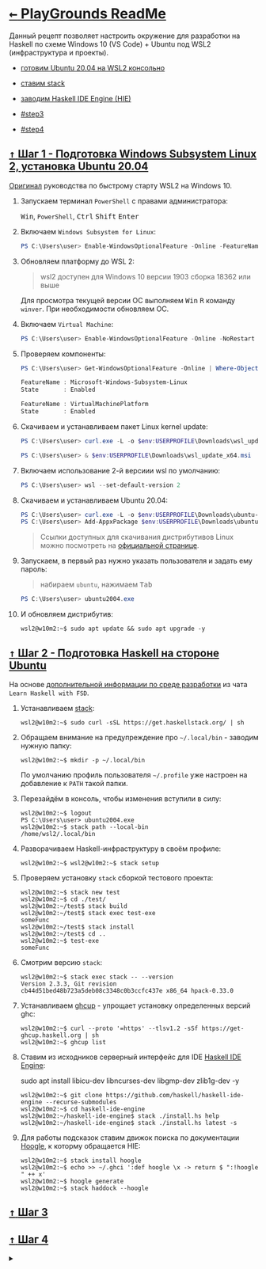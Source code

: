 # [ <kbd>←</kbd> PlayGrounds ReadMe](https://github.com/mitmih/PlayGrounds/blob/master/readme.md) <a name="up">[](#up)</a>

Данный рецепт позволяет настроить окружение для разработки на Haskell по схеме Windows 10 (VS Code) + Ubuntu под WSL2 (инфраструктура и проекты).

* [готовим Ubuntu 20.04 на WSL2 консольно](#step1)

* [ставим stack](#step2)

* [заводим Haskell IDE Engine (HIE)](#step3)

* [#step3](#step3)

* [#step4](#step4)


## [ <kbd>↑</kbd> ](#up) <a name="step1">[Шаг 1 - Подготовка Windows Subsystem Linux 2, установка Ubuntu 20.04](#step1)</a>

[Оригинал](https://docs.microsoft.com/en-us/windows/wsl/install-win10) руководства по быстрому старту WSL2 на Windows 10.

1. Запускаем терминал `PowerShell` с правами администратора:
    
    <kbd>Win</kbd>, `PowerShell`, <kbd>Ctrl</kbd> <kbd>Shift</kbd> <kbd>Enter</kbd> 

1. Включаем `Windows Subsystem for Linux`:

    ```PowerShell
    PS C:\Users\user> Enable-WindowsOptionalFeature -Online -FeatureName Microsoft-Windows-Subsystem-Linux -NoRestart
    ```

1. Обновляем платформу до WSL 2:
    > wsl2 доступен для Windows 10 версии 1903 сборка 18362 или выше
    
    Для просмотра текущей версии ОС выполняем <kbd>Win</kbd> <kbd>R</kbd> команду `winver`. При необходимости обновляем ОС.

1. Включаем `Virtual Machine`:

    ```PowerShell
    PS C:\Users\user> Enable-WindowsOptionalFeature -Online -NoRestart -FeatureName VirtualMachinePlatform
    ```

1. Проверяем компоненты:
    ```PowerShell
    PS C:\Users\user> Get-WindowsOptionalFeature -Online | Where-Object {$_.FeatureName -in @('Microsoft-Windows-Subsystem-Linux', 'VirtualMachinePlatform')}
    
    FeatureName : Microsoft-Windows-Subsystem-Linux
    State       : Enabled

    FeatureName : VirtualMachinePlatform
    State       : Enabled
    ```

1. Скачиваем и устанавливаем пакет Linux kernel update:
    ```PowerShell
    PS C:\Users\user> curl.exe -L -o $env:USERPROFILE\Downloads\wsl_update_x64.msi https://wslstorestorage.blob.core.windows.net/wslblob/wsl_update_x64.msi
    
    PS C:\Users\user> & $env:USERPROFILE\Downloads\wsl_update_x64.msi
    ```

1. Включаем использование 2-й версиии wsl по умолчанию:
    ```PowerShell
    PS C:\Users\user> wsl --set-default-version 2
    ```

1. Скачиваем и устанавливаем Ubuntu 20.04:
    ```PowerShell
    PS C:\Users\user> curl.exe -L -o $env:USERPROFILE\Downloads\ubuntu-20-04.appx https://aka.ms/wslubuntu2004
    PS C:\Users\user> Add-AppxPackage $env:USERPROFILE\Downloads\ubuntu-20-04.appx
    ```

    > Ссылки доступных для скачивания дистрибутивов Linux можно посмотреть на [официальной странице](https://docs.microsoft.com/en-us/windows/wsl/install-manual).

1. Запускаем, в первый раз нужно указать пользователя и задать ему пароль:
    
    > набираем `ubuntu`, нажимаем <kbd>Tab</kbd>
    
    ```PowerShell
    PS C:\Users\user> ubuntu2004.exe
    ```

1. И обновляем дистрибутив:
    ```console
    wsl2@w10m2:~$ sudo apt update && sudo apt upgrade -y
    ```


## [ <kbd>↑</kbd> ](#up) <a name="step2">[Шаг 2 - Подготовка Haskell на стороне Ubuntu](#step2)</a>
На основе [дополнительной информации по среде разработки](https://rizzoma.com/topic/c27faf1cfa188c1120f59af4c35e6099/0_b_9n8n_96jab/) из чата `Learn Haskell with FSD`.

1. Устанавливаем [stack](https://docs.haskellstack.org/en/stable/README/):
    
    ```console
    wsl2@w10m2:~$ sudo curl -sSL https://get.haskellstack.org/ | sh
    ```

1. Обращаем внимание на предупреждение про `~/.local/bin` - заводим нужную папку:
    

    ```console
    wsl2@w10m2:~$ mkdir -p ~/.local/bin
    ```
    По умолчанию профиль пользователя `~/.profile` уже настроен на добавление к `PATH` такой папки.

1. Перезайдём в консоль, чтобы изменения вступили в силу:
    ```console
    wsl2@w10m2:~$ logout
    PS C:\Users\user> ubuntu2004.exe
    wsl2@w10m2:~$ stack path --local-bin
    /home/wsl2/.local/bin
    ```

1. Разворачиваем Haskell-инфраструктуру в своём профиле:
    
    ```console
    wsl2@w10m2:~$ wsl2@w10m2:~$ stack setup
    ```

1. Проверяем установку `stack` сборкой тестового проекта:

    ```console
    wsl2@w10m2:~$ stack new test
    wsl2@w10m2:~$ cd ./test/
    wsl2@w10m2:~/test$ stack build
    wsl2@w10m2:~/test$ stack exec test-exe
    someFunc
    wsl2@w10m2:~/test$ stack install
    wsl2@w10m2:~/test$ cd ..
    wsl2@w10m2:~$ test-exe
    someFunc
    ```

1. Смотрим версию `stack`:
    ```console
    wsl2@w10m2:~$ stack exec stack -- --version
    Version 2.3.3, Git revision cb44d51bed48b723a5deb08c3348c0b3ccfc437e x86_64 hpack-0.33.0
    ```

1. Устанавливаем [ghcup](https://www.haskell.org/ghcup/) - упрощает установку определенных версий ghc:

    ```console
    wsl2@w10m2:~$ curl --proto '=https' --tlsv1.2 -sSf https://get-ghcup.haskell.org | sh
    wsl2@w10m2:~$ ghcup list
    ```

1. Ставим из исходников серверный интерфейс для IDE [Haskell IDE Engine](https://github.com/haskell/haskell-ide-engine#installation-from-source):
    
    sudo apt install libicu-dev libncurses-dev libgmp-dev zlib1g-dev -y
    
    ```console
    wsl2@w10m2:~$ git clone https://github.com/haskell/haskell-ide-engine --recurse-submodules
    wsl2@w10m2:~$ cd haskell-ide-engine
    wsl2@w10m2:~/haskell-ide-engine$ stack ./install.hs help
    wsl2@w10m2:~/haskell-ide-engine$ stack ./install.hs latest -s
    ```

1. Для работы подсказок ставим движок поиска по документации [Hoogle](https://github.com/ndmitchell/hoogle/blob/master/docs/Install.md), к которму обращается HIE:
    ```console
    wsl2@w10m2:~$ stack install hoogle
    wsl2@w10m2:~$ echo >> ~/.ghci ':def hoogle \x -> return $ ":!hoogle " ++ x'
    wsl2@w10m2:~$ hoogle generate
    wsl2@w10m2:~$ stack haddock --hoogle
    ```

## [ <kbd>↑</kbd> ](#up) <a name="step3">[Шаг 3](#step3)</a>
## [ <kbd>↑</kbd> ](#up) <a name="step4">[Шаг 4](#step4)</a>
<details>
<summary>

```console
```
</summary>

```console
```
</details>


